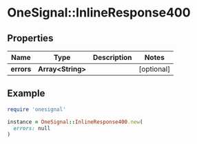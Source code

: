 # OneSignal::InlineResponse400

## Properties

| Name | Type | Description | Notes |
| ---- | ---- | ----------- | ----- |
| **errors** | **Array&lt;String&gt;** |  | [optional] |

## Example

```ruby
require 'onesignal'

instance = OneSignal::InlineResponse400.new(
  errors: null
)
```

